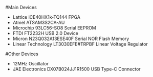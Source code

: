 #Main Devices
* Lattice iCE40HX1k-TQ144 FPGA
* Atmel ATSAM3S2CA-AU
* Microchip 93LC56-SO8 Serial EEPROM
* FTDI FT2232H USB 2.0 Device
* Micron N23Q032A13ESE40F Serial NOR Flash Memory
* Linear Technology LT3030EFE#TRPBF Linear Voltage Regulator

#Other Devices
* 12MHz Oscillator
* JAE Electronics DX07B024JJ1R1500 USB Type-C Connector
